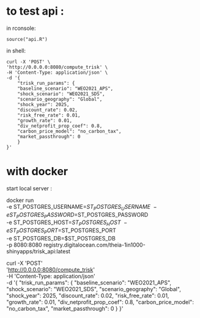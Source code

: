# to test api : 

in rconsole:

    source("api.R")

in shell:

    curl -X 'POST' \
    'http://0.0.0.0:8080/compute_trisk' \
    -H 'Content-Type: application/json' \
    -d '{
        "trisk_run_params": {
        "baseline_scenario": "WEO2021_APS",
        "shock_scenario": "WEO2021_SDS",
        "scenario_geography": "Global",
        "shock_year": 2025,
        "discount_rate": 0.02,
        "risk_free_rate": 0.01,
        "growth_rate": 0.01,
        "div_netprofit_prop_coef": 0.8,
        "carbon_price_model": "no_carbon_tax",
        "market_passthrough": 0
        }
    }'  


# with docker

start local server :

docker run \
  -e ST_POSTGRES_USERNAME=$ST_POSTGRES_USERNAME \
  -e ST_POSTGRES_PASSWORD=$ST_POSTGRES_PASSWORD \
  -e ST_POSTGRES_HOST=$ST_POSTGRES_HOST \
  -e ST_POSTGRES_PORT=$ST_POSTGRES_PORT \
  -e ST_POSTGRES_DB=$ST_POSTGRES_DB \
  -p 8080:8080 registry.digitalocean.com/theia-1in1000-shinyapps/trisk_api:latest


curl -X 'POST' \
  'http://0.0.0.0:8080/compute_trisk' \
  -H 'Content-Type: application/json' \
  -d '{
    "trisk_run_params": {
      "baseline_scenario": "WEO2021_APS",
      "shock_scenario": "WEO2021_SDS",
      "scenario_geography": "Global",
      "shock_year": 2025,
      "discount_rate": 0.02,
      "risk_free_rate": 0.01,
      "growth_rate": 0.01,
      "div_netprofit_prop_coef": 0.8,
      "carbon_price_model": "no_carbon_tax",
      "market_passthrough": 0
    }
  }'

